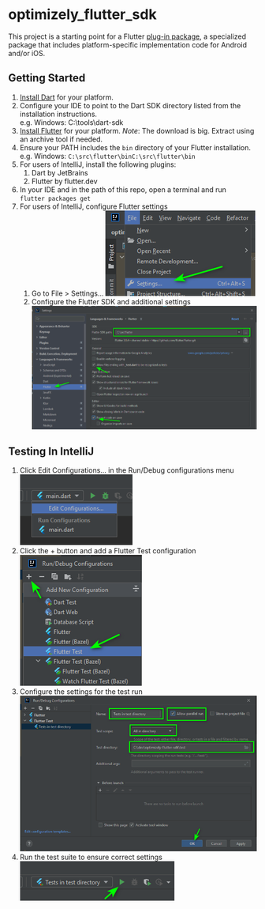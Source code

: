 # optimizely_flutter_sdk

This project is a starting point for a Flutter
[plug-in package](https://flutter.dev/developing-packages/),
a specialized package that includes platform-specific implementation code for
Android and/or iOS.

## Getting Started

1. [Install Dart](https://dart.dev/get-dart#install) for your platform.
2. Configure your IDE to point to the Dart SDK directory listed from the installation instructions. <br/> e.g. Windows: C:\tools\dart-sdk
3. [Install Flutter](https://docs.flutter.dev/get-started/install) for your platform.
*Note*: The download is big. Extract using an archive tool if needed. 
4. Ensure your PATH includes the `bin` directory of your Flutter installation. <br/> e.g. Windows: `C:\src\flutter\binC:\src\flutter\bin`
5. For users of IntelliJ, install the following plugins:
   1. Dart by JetBrains 
   2. Flutter by flutter.dev
6. In your IDE and in the path of this repo, open a terminal and run <br/>`flutter packages get`
7. For users of IntelliJ, configure Flutter settings
   1. Go to File > Settings...
      ![](docs/intellij-settings-menu.png)
   2. Configure the Flutter SDK and additional settings
      ![](docs/intellij-settings-flutter.png)

## Testing In IntelliJ

1. Click Edit Configurations... in the Run/Debug configurations menu
   ![](docs/edit-config.png)
2. Click the + button and add a Flutter Test configuration
   ![](docs/add-flutter-test-config.png)
3. Configure the settings for the test run
   ![](docs/flutter-test-config-values.png)
4. Run the test suite to ensure correct settings
   ![](docs/run-flutter-test.png)